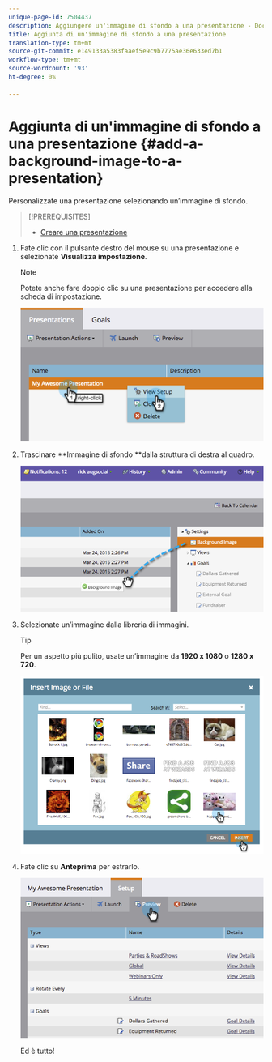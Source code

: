 ```yaml
---
unique-page-id: 7504437
description: Aggiungere un'immagine di sfondo a una presentazione - Documenti Marketo - Documentazione prodotto
title: Aggiunta di un'immagine di sfondo a una presentazione
translation-type: tm+mt
source-git-commit: e149133a5383faaef5e9c9b7775ae36e633ed7b1
workflow-type: tm+mt
source-wordcount: '93'
ht-degree: 0%

---
```



# Aggiunta di un&#39;immagine di sfondo a una presentazione {#add-a-background-image-to-a-presentation}

Personalizzate una presentazione selezionando un’immagine di sfondo.

>[!PREREQUISITES]
>
>* [Creare una presentazione](create-a-presentation.md)

>



1. Fate clic con il pulsante destro del mouse su una presentazione e selezionate **Visualizza impostazione**.

   >[!NOTE]
   >
   >Potete anche fare doppio clic su una presentazione per accedere alla scheda di impostazione.

   ![](assets/image2015-3-24-14-3a36-3a52.png)

1. Trascinare **Immagine di sfondo **dalla struttura di destra al quadro.

   ![](assets/image2015-3-24-14-3a39-3a40.png)

1. Selezionate un’immagine dalla libreria di immagini.

   >[!TIP]
   >
   >Per un aspetto più pulito, usate un’immagine da **1920 x 1080** o **1280 x 720**.

   ![](assets/image2015-3-24-14-3a47-3a57.png)

1. Fate clic su **Anteprima** per estrarlo.

   ![](assets/image2015-3-24-14-3a51-3a1.png)

   Ed è tutto!

